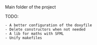 Main folder of the project

TODO:

	- A better configuration of the doxyfile
	- Delete constructors when not needed
	- A lib for maths with SFML
	- Unify makefiles